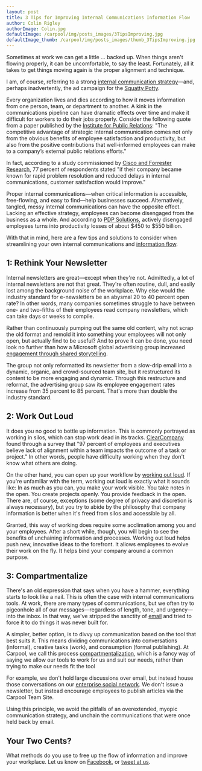 ```yaml
---
layout: post
title: 3 Tips for Improving Internal Communications Information Flow
author: Colin Rigley
authorImage: Colin.jpg
defaultImage: /carpool/img/posts_images/3TipsImproving.jpg
defaultImage_thumb: /carpool/img/posts_images/thumb_3TipsImproving.jpg
---
```

Sometimes at work we can get a little … backed up. When things aren't flowing properly, it can be uncomfortable, to say the least. Fortunately, all it takes to get things moving again is the proper alignment and technique. 

<!--more-->

I am, of course, referring to a strong [internal communication strategy](http://carpoolagency.com/articles/Implementation-Strategy.html)—and, perhaps inadvertently, the ad campaign for the [Squatty Potty](https://www.youtube.com/watch?v=YbYWhdLO43Q). 
 
Every organization lives and dies according to how it moves information from one person, team, or department to another. A kink in the communications pipeline can have dramatic effects over time and make it difficult for workers to do their jobs properly. Consider the following quote from a paper published by the [Institute for Public Relations](http://www.instituteforpr.org/wp-content/uploads/White_Vanc_Stafford.pdf): "The competitive advantage of strategic internal communication comes not only from the obvious benefits of employee satisfaction and productivity, but also from the positive contributions that well-informed employees can make to a company’s external public relations efforts." 
 
In fact, according to a study commissioned by [Cisco and Forrester Research](http://www.cisco.com/cisco/web/solutions/small_business/resource_center/articles/be_more_productive/forrester_report/index.html), 77 percent of respondents stated "if their company became known for rapid problem resolution and reduced delays in internal communications, customer satisfaction would improve." 
 
Proper internal communications—when critical information is accessible, free-flowing, and easy to find—help businesses succeed. Alternatively, tangled, messy internal communications can have the opposite effect. Lacking an effective strategy, employees can become disengaged from the business as a whole. And according to [PDP Solutions](http://www.slideshare.net/ldickmeyer/cost-of-poor-internal-communications-912), actively disengaged employees turns into productivity losses of about $450 to $550 billion. 
 
With that in mind, here are a few tips and solutions to consider when streamlining your own internal communications and [information flow](http://www.slideshare.net/ldickmeyer/cost-of-poor-internal-communications-912). 
 
1: Rethink Your Newsletter 
--------------------------

Internal newsletters are great—except when they're not. Admittedly, a lot of internal newsletters are not that great. They're often routine, dull, and easily lost among the background noise of the workplace. Why else would the industry standard for e-newsletters be an abysmal 20 to 40 percent open rate? In other words, many companies sometimes struggle to have between one- and two-fifths of their employees read company newsletters, which can take days or weeks to compile.
 
Rather than continuously pumping out the same old content, why not scrap the old format and remold it into something your employees will not only open, but actually find to be useful? And to prove it can be done, you need look no further than how a Microsoft global advertising group increased [engagement through shared storytelling](http://carpoolagency.com/carpool/pdf/aocasestudy.pdf). 
 
The group not only reformatted its newsletter from a slow-drip email into a dynamic, organic, and crowd-sourced team site, but it restructured its content to be more engaging and dynamic. Through this restructure and reformat, the advertising group saw its employee engagement rates increase from 35 percent to 85 percent. That's more than double the industry standard. 
 
2: Work Out Loud 
----------------

It does you no good to bottle up information. This is commonly portrayed as working in silos, which can stop work dead in its tracks. [ClearCompany](http://blog.clearcompany.com/7-workplace-collaboration-statistics-that-will-have-you-knocking-down-cubicles) found through a survey that "97 percent of employees and executives believe lack of alignment within a team impacts the outcome of a task or project." In other words, people have difficulty working when they don't know what others are doing. 
 
On the other hand, you can open up your workflow by [working out loud](http://carpoolagency.com/articles/5-Keys-to-Working-Out-Loud.html). If you're unfamiliar with the term, working out loud is exactly what it sounds like: In as much as you can, you make your work visible. You take notes in the open. You create projects openly. You provide feedback in the open. There are, of course, exceptions (some degree of privacy and discretion is always necessary), but you try to abide by the philosophy that company information is better when it's freed from silos and accessible by all. 
 
Granted, this way of working does require some acclimation among you and your employees. After a short while, though, you will begin to see the benefits of unchaining information and processes. Working out loud helps push new, innovative ideas to the forefront. It allows employees to evolve their work on the fly. It helps bind your company around a common purpose. 
 
3: Compartmentalize 
-------------------

There's an old expression that says when you have a hammer, everything starts to look like a nail. This is often the case with internal communications tools. At work, there are many types of communications, but we often try to pigeonhole all of our messages—regardless of length, tone, and urgency—into the inbox. In that way, we've stripped the sanctity of [email](http://carpoolagency.com/articles/What-Rats-Can-Teach-Us-About-Email.html) and tried to force it to do things it was never built for. 
 
A simpler, better option, is to divvy up communication based on the tool that best suits it. This means dividing communications into conversations (informal), creative tasks (work), and consumption (formal publishing). At Carpool, we call this process [compartmentalization](http://carpoolagency.com/articles/The-Trolleyology-Conundrum-and-the-Zen-of-Compartmentalization.html), which is a fancy way of saying we allow our tools to work for us and suit our needs, rather than trying to make our needs fit the tool 
 
For example, we don't hold large discussions over email, but instead house those conversations on our [enterprise social network](http://carpoolagency.com/articles/5-Arguments-Against-Going-Social-and-How-to-Combat-Them.html). We don't issue a newsletter, but instead encourage employees to publish articles via the Carpool Team Site. 
 
Using this principle, we avoid the pitfalls of an overextended, myopic communication strategy, and unchain the communications that were once held back by email. 
 
Your Two Cents? 
---------------

What methods do you use to free up the flow of information and improve your workplace. Let us know on [Facebook](https://www.facebook.com/carpoolagency), or [tweet at us](https://twitter.com/carpoolagency). 
